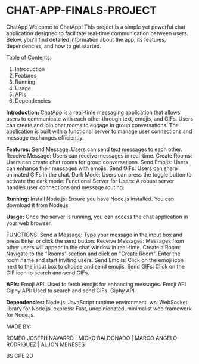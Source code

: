 # CHAT-APP-FINALS-PROJECT

ChatApp
Welcome to ChatApp! This project is a simple yet powerful chat application designed to facilitate real-time communication between users. Below, you'll find detailed information about the app, its features, dependencies, and how to get started.

Table of Contents:
1. Introduction
2. Features
3. Running
4. Usage
5. APIs
6. Dependencies
   
**Introduction:**
ChatApp is a real-time messaging application that allows users to communicate with each other through text, emojis, and GIFs. Users can create and join chat rooms to engage in group conversations. The application is built with a functional server to manage user connections and message exchanges efficiently.

**Features:**
Send Message: Users can send text messages to each other.
Receive Message: Users can receive messages in real-time.
Create Rooms: Users can create chat rooms for group conversations.
Send Emojis: Users can enhance their messages with emojis.
Send GIFs: Users can share animated GIFs in the chat.
Dark Mode: Users can press the toggle button to activate the dark mode:
Functional Server for Users: A robust server handles user connections and message routing.

**Running:**
Install Node.js: Ensure you have Node.js installed. You can download it from Node.js.

**Usage:**
Once the server is running, you can access the chat application in your web browser.

FUNCTIONS:
Send a Message: Type your message in the input box and press Enter or click the send button.
Receive Messages: Messages from other users will appear in the chat window in real-time.
Create a Room: Navigate to the "Rooms" section and click on "Create Room". Enter the room name and start inviting users.
Send Emojis: Click on the emoji icon next to the input box to choose and send emojis.
Send GIFs: Click on the GIF icon to search and send GIFs.

**APIs:**
Emoji API: Used to fetch emojis for enhancing messages. Emoji API
Giphy API: Used to search and send GIFs. Giphy API

**Dependencies:**
Node.js: JavaScript runtime environment.
ws: WebSocket library for Node.js.
express: Fast, unopinionated, minimalist web framework for Node.js.

MADE BY:

ROMEO JOSEPH NAVARRO |
MICKO BALDONADO |
MARCO ANGELO RODRIGUEZ |
ALJON MENESES

BS CPE 2D
